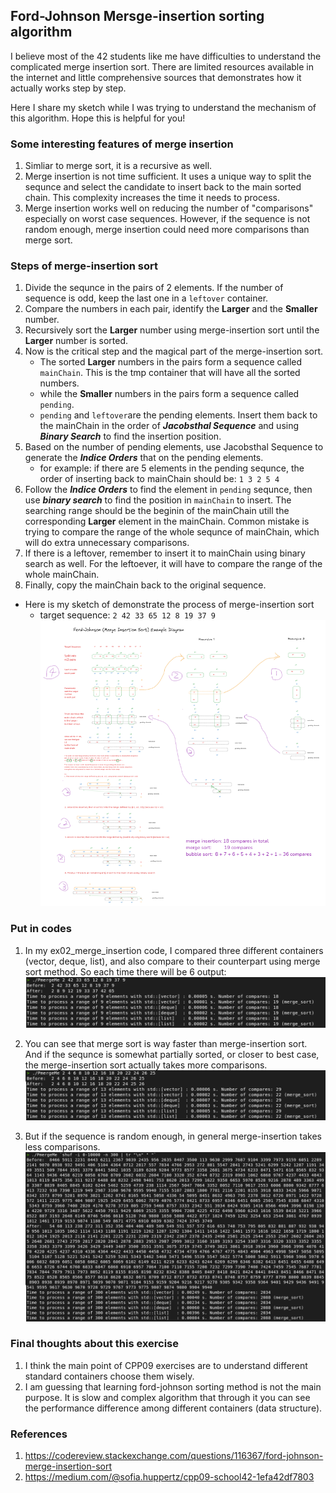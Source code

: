 ## Ford-Johnson Mersge-insertion sorting algorithm

I believe most of the 42 students like me have difficulties to understand the complicated merge insertion sort. There are limited resources available in the internet and little comprehensive sources that demonstrates how it actually works step by step.

Here I share my sketch while I was trying to understand the mechanism of this algorithm. Hope this is helpful for you!


### Some interesting features of merge insertion 
1. Simliar to merge sort, it is a recursive as well.
2. Merge insertion is not time sufficient. It uses a unique way to split the sequnce and select the candidate to insert back to the main sorted chain. This complexity increases the time it needs to process.
3. Merge insertion works well on reducing the number of "comparisons" especially on worst case sequences. However, if the sequence is not random enough, merge insertion could need more comparisons than merge sort.

### Steps of merge-insertion sort
1. Divide the sequnce in the pairs of 2 elements. If the number of sequence is odd, keep the last one in a ```leftover``` container.
2. Compare the numbers in each pair, identify the **Larger** and the **Smaller** number.
3. Recursively sort the **Larger** number using merge-insertion sort until the **Larger** number is sorted.
4. Now is the critical step and the magical part of the merge-insertion sort.
    - The sorted **Larger** numbers in the pairs form a sequence called  ```mainChain```. This is the tmp container that will have all the sorted numbers.
    - while the **Smaller** numbers in the pairs form a sequence called ```pending```.
    - ```pending``` and ```leftover```are the pending elements. Insert them back to the mainChain in the order of ***Jacobsthal Sequence*** and using ***Binary Search*** to find the insertion position.
5. Based on the number of pending elements, use Jacobsthal Sequence to generate the ***Indice Orders*** that on the pending elements.
    - for example: if there are 5 elements in the pending sequnce, the order of inserting back to mainChain should be: ```1 3 2 5 4```
6. Follow the ***Indice Orders*** to find the element in ```pending``` sequnce, then use ***binary search*** to find the position in ```mainChain``` to insert. The searching range should be the beginin of the mainChain utill the corresponding **Larger** element in the mainChain. Common mistake is trying to compare the range of the whole sequnce of mainChain, which will do extra unnecessary comparisons.
7. If there is a leftover, remember to insert it to mainChain using binary search as well. For the leftoever, it will have to compare the range of the whole mainChain.
8. Finally, copy the mainChain back to the original sequence.

- Here is my sketch of demonstrate the process of merge-insertion sort
    - target sequence: ```2 42 33 65 12 8 19 37 9```
![Alt text](image/Ford-Johnson_example.png)

### Put in codes
1. In my ex02_merge_insertion code, I compared three different containers (vector, deque, list), and also compare to their counterpart using merge sort method. So each time there will be 6 output:
![Alt text](image/output1.png)

2. You can see that merge sort is way faster than merge-insertion sort. And if the sequnce is somewhat partially sorted, or closer to best case, the merge-insertion sort actually takes more comparisons.
![Alt text](image/output2.png)

3. But if the sequence is random enough, in general merge-insertion takes less comparisons.
![Alt text](image/output3.png)

### Final thoughts about this exercise
1. I think the main point of CPP09 exercises are to understand different standard containers choose them wisely.
2. I am guessing that learning ford-johnson sorting method is not the main purpose. It is slow and complex algorithm that through it you can see the performance difference among different containers (data structure).

### References
1. https://codereview.stackexchange.com/questions/116367/ford-johnson-merge-insertion-sort
2. https://medium.com/@sofia.huppertz/cpp09-school42-1efa42df7803